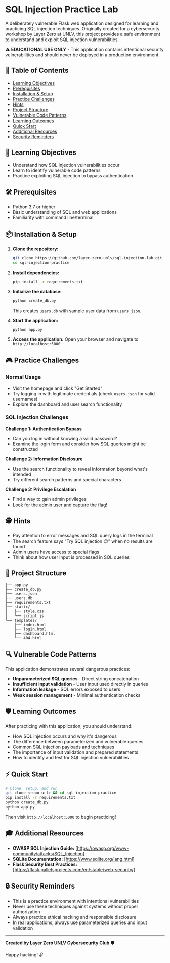 # SQL Injection Practice Lab

A deliberately vulnerable Flask web application designed for learning and practicing SQL injection techniques. Originally created for a cybersecurity workshop by Layer Zero at UNLV, this project provides a safe environment to understand and exploit SQL injection vulnerabilities.

⚠️ **EDUCATIONAL USE ONLY** - This application contains intentional security vulnerabilities and should never be deployed in a production environment.

## 📑 Table of Contents

- [Learning Objectives](#-learning-objectives)
- [Prerequisites](#️-prerequisites)
- [Installation & Setup](#-installation--setup)
- [Practice Challenges](#-practice-challenges)
- [Hints](#️-hints)
- [Project Structure](#-project-structure)
- [Vulnerable Code Patterns](#-vulnerable-code-patterns)
- [Learning Outcomes](#️-learning-outcomes)
- [Quick Start](#-quick-start)
- [Additional Resources](#-additional-resources)
- [Security Reminders](#-security-reminders)

## 🎯 Learning Objectives

- Understand how SQL injection vulnerabilities occur
- Learn to identify vulnerable code patterns  
- Practice exploiting SQL injection to bypass authentication

## 🛠️ Prerequisites

- Python 3.7 or higher
- Basic understanding of SQL and web applications
- Familiarity with command line/terminal

## 📦 Installation & Setup

1. **Clone the repository:**
   ```bash
   git clone https://github.com/layer-zero-unlv/sql-injection-lab.git
   cd sql-injection-practice
   ```

2. **Install dependencies:**
   ```bash
   pip install -r requirements.txt
   ```

3. **Initialize the database:**
   ```bash
   python create_db.py
   ```
   This creates `users.db` with sample user data from `users.json`.

4. **Start the application:**
   ```bash
   python app.py
   ```

5. **Access the application:**
   Open your browser and navigate to `http://localhost:5000`

## 🎮 Practice Challenges

### Normal Usage
- Visit the homepage and click "Get Started"
- Try logging in with legitimate credentials (check `users.json` for valid usernames)
- Explore the dashboard and user search functionality

### SQL Injection Challenges

**Challenge 1: Authentication Bypass**
- Can you log in without knowing a valid password?
- Examine the login form and consider how SQL queries might be constructed

**Challenge 2: Information Disclosure**
- Use the search functionality to reveal information beyond what's intended
- Try different search patterns and special characters

**Challenge 3: Privilege Escalation**
- Find a way to gain admin privileges
- Look for the admin user and capture the flag!

## 🕵️ Hints

- Pay attention to error messages and SQL query logs in the terminal
- The search feature says "Try SQL injection 😉" when no results are found
- Admin users have access to special flags
- Think about how user input is processed in SQL queries

## 📁 Project Structure

```
├── app.py
├── create_db.py
├── users.json
├── users.db
├── requirements.txt
├── static/
│   ├── style.css
│   └── script.js
└── templates/
    ├── index.html
    ├── login.html
    ├── dashboard.html
    └── 404.html
```

## 🔍 Vulnerable Code Patterns

This application demonstrates several dangerous practices:

- **Unparameterized SQL queries** - Direct string concatenation
- **Insufficient input validation** - User input used directly in queries  
- **Information leakage** - SQL errors exposed to users
- **Weak session management** - Minimal authentication checks

## 🛡️ Learning Outcomes

After practicing with this application, you should understand:

- How SQL injection occurs and why it's dangerous
- The difference between parameterized and vulnerable queries
- Common SQL injection payloads and techniques
- The importance of input validation and prepared statements
- How to identify and test for SQL injection vulnerabilities

## ⚡ Quick Start

```bash
# Clone, setup, and run
git clone <repo-url> && cd sql-injection-practice
pip install -r requirements.txt
python create_db.py
python app.py
```

Then visit `http://localhost:5000` to begin practicing!

## 🎓 Additional Resources

- **OWASP SQL Injection Guide:** [https://owasp.org/www-community/attacks/SQL_Injection]
- **SQLite Documentation:** [https://www.sqlite.org/lang.html]
- **Flask Security Best Practices:** [https://flask.palletsprojects.com/en/stable/web-security/]

## 🔒 Security Reminders

- This is a practice environment with intentional vulnerabilities
- Never use these techniques against systems without proper authorization
- Always practice ethical hacking and responsible disclosure
- In real applications, always use parameterized queries and input validation

---

**Created by Layer Zero UNLV Cybersecurity Club** 🛡️

Happy hacking! 🔓
